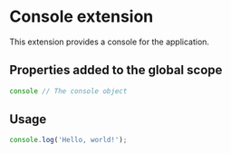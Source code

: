 # Console extension

This extension provides a console for the application.

## Properties added to the global scope

```js
console // The console object
```

## Usage

```js
console.log('Hello, world!');
```
